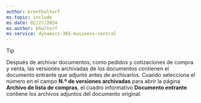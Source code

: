 ```yaml
---
author: brentholtorf
ms.topic: include
ms.date: 02/27/2024
ms.author: bholtorf
ms.service: dynamics-365-business-central
---
```


> [!TIP]
> Después de archivar documentos, como pedidos y cotizaciones de compra y venta, las versiones archivadas de los documentos contienen el documento entrante que adjuntó antes de archivarlos. Cuando selecciona el número en el campo **N.º de versiones archivadas** para abrir la página **Archivo de lista de compras**, el cuadro informativo **Documento entrante** contiene los archivos adjuntos del documento original.

